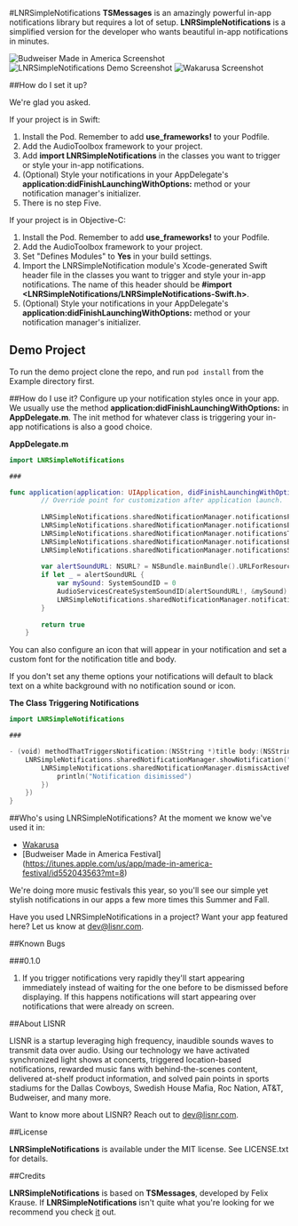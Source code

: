 #LNRSimpleNotifications
__TSMessages__ is an amazingly powerful in-app notifications library but requires a lot of setup. __LNRSimpleNotifications__ is a simplified version for the developer who wants beautiful in-app notifications in minutes.

![Budweiser Made in America Screenshot](https://s3.amazonaws.com/lnr-simple-notifications/mia.png)
![LNRSimpleNotifications Demo Screenshot](https://s3.amazonaws.com/lnr-simple-notifications/demo-app-scale.png)
![Wakarusa Screenshot](https://s3.amazonaws.com/lnr-simple-notifications/waka-scale.png)

##How do I set it up?

We're glad you asked.

If your project is in Swift:

1. Install the Pod. Remember to add __use_frameworks!__ to your Podfile.
2. Add the AudioToolbox framework to your project. 
3. Add __import LNRSimpleNotifications__ in the classes you want to trigger or style your in-app notifications.
4. (Optional) Style your notifications in your AppDelegate's __application:didFinishLaunchingWithOptions:__ method or your notification manager's initializer.
5. There is no step Five.

If your project is in Objective-C:

1. Install the Pod. Remember to add __use_frameworks!__ to your Podfile.
2. Add the AudioToolbox framework to your project.
3. Set "Defines Modules" to __Yes__ in your build settings.
4. Import the LNRSimpleNotification module's Xcode-generated Swift header file in the classes you want to trigger and style your in-app notifications. The name of this header should be __#import <LNRSimpleNotifications/LNRSimpleNotifications-Swift.h>__.
5. (Optional) Style your notifications in your AppDelegate's __application:didFinishLaunchingWithOptions:__ method or your notification manager's initializer.

## Demo Project

To run the demo project clone the repo, and run `pod install` from the Example directory first.

##How do I use it?
Configure up your notification styles once in your app. We usually use the method __application:didFinishLaunchingWithOptions:__ in __AppDelegate.m__. The init method for whatever class is triggering your in-app notifications is also a good choice.

__AppDelegate.m__

```swift
import LNRSimpleNotifications

###

func application(application: UIApplication, didFinishLaunchingWithOptions launchOptions: [NSObject: AnyObject]?) -> Bool {
        // Override point for customization after application launch.
        
        LNRSimpleNotifications.sharedNotificationManager.notificationsPosition = LNRNotificationPosition.Top
        LNRSimpleNotifications.sharedNotificationManager.notificationsBackgroundColor = UIColor.whiteColor()
        LNRSimpleNotifications.sharedNotificationManager.notificationsTitleTextColor = UIColor.blackColor()
        LNRSimpleNotifications.sharedNotificationManager.notificationsBodyTextColor = UIColor.darkGrayColor()
        LNRSimpleNotifications.sharedNotificationManager.notificationsSeperatorColor = UIColor.grayColor()
        
        var alertSoundURL: NSURL? = NSBundle.mainBundle().URLForResource("click", withExtension: "wav")
        if let _ = alertSoundURL {
            var mySound: SystemSoundID = 0
            AudioServicesCreateSystemSoundID(alertSoundURL!, &mySound)
            LNRSimpleNotifications.sharedNotificationManager.notificationSound = mySound
        }
        
        return true
    }
```

You can also configure an icon that will appear in your notification and set a custom font for the notification title and body.

If you don't set any theme options your notifications will default to black text on a white background with no notification sound or icon.


__The Class Triggering Notifications__

```swift
import LNRSimpleNotifications

###

- (void) methodThatTriggersNotification:(NSString *)title body:(NSString *)notificationBody {
	LNRSimpleNotifications.sharedNotificationManager.showNotification("Test Title", body: "Test Body", callback: { () -> Void in
		LNRSimpleNotifications.sharedNotificationManager.dismissActiveNotification({ () -> Void in
			println("Notification disimissed")
		})
	})
}
```

##Who's using LNRSimpleNotifications?
At the moment we know we've used it in:
 
- [Wakarusa](https://itunes.apple.com/app/id996589548)
- [Budweiser Made in America Festival] (https://itunes.apple.com/us/app/made-in-america-festival/id552043563?mt=8)

We're doing more music festivals this year, so you'll see our simple yet stylish notifications in our apps a few more times this Summer and Fall.

Have you used LNRSimpleNotifications in a project? Want your app featured here? Let us know at [dev@lisnr.com](dev@lisnr.com).

##Known Bugs

###0.1.0

1. If you trigger notifications very rapidly they'll start appearing immediately instead of waiting for the one before to be dismissed before displaying. If this happens notifications will start appearing over notifications that were already on screen.

##About LISNR

LISNR is a startup leveraging high frequency, inaudible sounds waves to transmit data over audio. Using our technology we have activated synchronized light shows at concerts, triggered location-based notifications, rewarded music fans with behind-the-scenes content, delivered at-shelf product information, and solved pain points in sports stadiums for the Dallas Cowboys, Swedish House Mafia, Roc Nation, AT&T, Budweiser, and many more.

Want to know more about LISNR? Reach out to [dev@lisnr.com](dev@lisnr.com).

##License

__LNRSimpleNotifications__ is available under the MIT license. See LICENSE.txt for details.

##Credits

__LNRSimpleNotifications__ is based on __TSMessages__, developed by Felix Krause. If __LNRSimpleNotifications__ isn't quite what you're looking for we recommend you check [it](https://github.com/KrauseFx/TSMessages) out.
